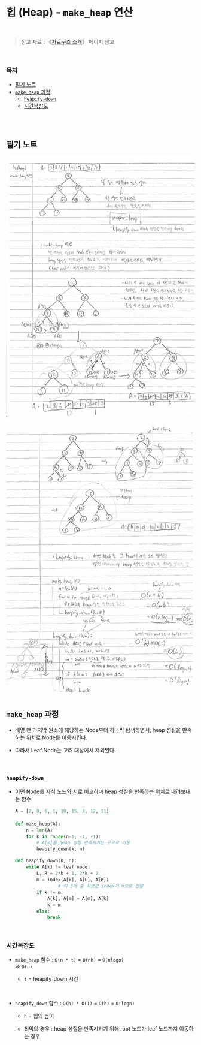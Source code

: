 # 힙 (Heap) - <code>make_heap</code> 연산

<br/>

> 참고 자료 : 《<a href="https://github.com/SangYoonLee1231/TIL/blob/main/DataStructure/data_structure_introduction.md">자료구조 소개</a>》 페이지 참고

<br/>

### 목차

- <a href="https://github.com/SangYoonLee1231/TIL/blob/main/DataStructure/heap_make_heap.md#%ED%95%84%EA%B8%B0-%EB%85%B8%ED%8A%B8">필기 노트</a>
- <a href="https://github.com/SangYoonLee1231/TIL/blob/main/DataStructure/heap_make_heap.md#make_heap-%EA%B3%BC%EC%A0%95"><code>make_heap</code> 과정</a>
  - <a href="https://github.com/SangYoonLee1231/TIL/blob/main/DataStructure/heap_make_heap.md#heapify-down"><code>heapify-down</code></a>
  - <a href="https://github.com/SangYoonLee1231/TIL/blob/main/DataStructure/heap_make_heap.md#%EC%8B%9C%EA%B0%84%EB%B3%B5%EC%9E%A1%EB%8F%84">시간복잡도</a>

<br/><br/>

## 필기 노트

<img src="img/heap_make_heap1.jpg" width="900">
<img src="img/heap_make_heap2.jpg" width="900">

<br/>

## <code>make_heap</code> 과정

- 배열 맨 마지막 원소에 해당하는 Node부터 하나씩 탐색하면서, heap 성질을 만족하는 위치로 Node를 이동시킨다.

- 따라서 Leaf Node는 고려 대상에서 제외된다.

<br/>

### <code>heapify-down</code>

- 어떤 Node를 자식 노드와 서로 비교하며 heap 성질을 만족하는 위치로 내려보내는 함수

  ```python
  A = [2, 8, 6, 1, 10, 15, 3, 12, 11]

  def make_heap(A):
      n = len(A)
      for k in range(n-1, -1, -1):
          # A[k]를 heap 성질 만족시키는 곳으로 이동
          heapify_down(k, n)
  ```

  ```python
  def heapify_down(k, n):
      while A[k] != leaf node:
          L, R = 2*k + 1, 2*k + 2
          m = index(A[k], A[L], A[R])
                  # 이 3개 중 최댓값 index가 m으로 전달
          if k != m:
              A[k], A[m] = A[m], A[k]
              k = m
          else:
              break
  ```

<br/>

### 시간복잡도

- <code>make_heap</code> 함수 : <code>O(n \* t)</code> = <code>O(nh)</code> = <code>O(nlogn)</code>  
   => <code>O(n)</code>

  - <code>t</code> = heapify_down 시간

<br/>

- <code>heapify_down</code> 함수 : <code>O(h) \* O(1)</code> = <code>O(h)</code> = <code>O(logn)</code>

  - <code>h</code> = 힙의 높이

  - 최악의 경우 : heap 성질을 만족시키기 위해 root 노드가 leaf 노드까지 이동하는 경우

